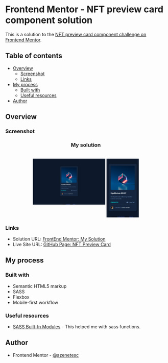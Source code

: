 # Frontend Mentor - NFT preview card component solution

This is a solution to the [NFT preview card component challenge on Frontend Mentor](https://www.frontendmentor.io/challenges/nft-preview-card-component-SbdUL_w0U).

## Table of contents

- [Overview](#overview)
  - [Screenshot](#screenshot)
  - [Links](#links)
- [My process](#my-process)
  - [Built with](#built-with)
  - [Useful resources](#useful-resources)
- [Author](#author)

## Overview

### Screenshot

<div align="center">
  <h3>My solution</h3><br>
<img src="screenshot/desktop-design.png" width="45%" height="60%"/> <img src="screenshot/mobile-design.png" width="20%" height="20%" align="top"/>
</div>

### Links

- Solution URL: [FrontEnd Mentor: My Solution](https://github.com/azenetesc/nft-preview-card)
- Live Site URL: [GitHub Page: NFT Preview Card](https://azenetesc.github.io/nft-preview-card/)

## My process

### Built with

- Semantic HTML5 markup
- SASS
- Flexbox
- Mobile-first workflow

### Useful resources

- [SASS Built-In Modules](https://sass-lang.com/documentation/modules/math) - This helped me with sass functions.

## Author

- Frontend Mentor - [@azenetesc](https://www.frontendmentor.io/profile/azenetesc)
